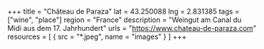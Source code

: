 +++
title = "Château de Paraza"
lat = 43.250088
lng = 2.831385
tags = ["wine", "place"]
region = "France"
description = "Weingut am Canal du Midi aus dem 17. Jahrhundert"
urls = "https://www.chateau-de-paraza.com"
resources = [
    { src = "*.jpeg", name = "images" }
]
+++